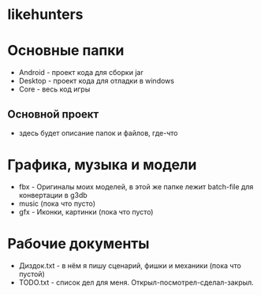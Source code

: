 # likehunters

Основные папки
=====================
* Android - проект кода для сборки jar
* Desktop - проект кода для отладки в windows
* Core - весь код игры

Основной проект
-----------------------------------
* здесь будет описание папок и файлов, где-что

Графика, музыка и модели
=====================
* fbx - Оригиналы моих моделей, в этой же папке лежит batch-file для конвертации в g3db
* music (пока что пусто)
* gfx - Иконки, картинки (пока что пусто)


Рабочие документы
=====================
* Диздок.txt - в нём я пишу сценарий, фишки и механики (пока что пустой)
* TODO.txt - список дел для меня. Открыл-посмотрел-сделал-закрыл.
